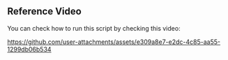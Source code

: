 ## Reference Video

You can check how to run this script by checking this video:

https://github.com/user-attachments/assets/e309a8e7-e2dc-4c85-aa55-1299db06b534

